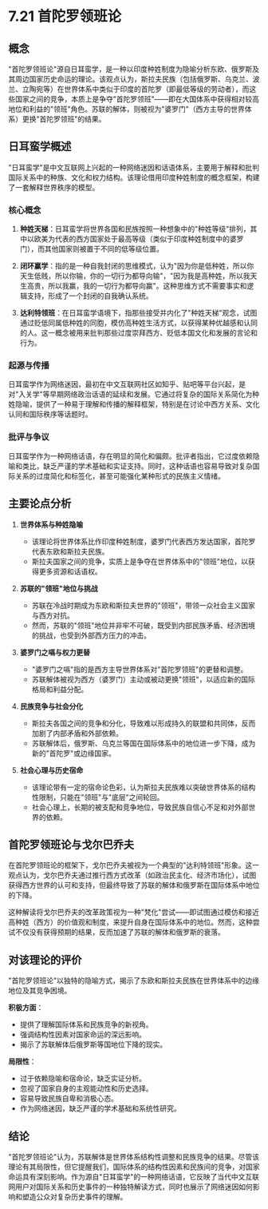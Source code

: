 # 7.21 首陀罗领班论

## 概念

"首陀罗领班论"源自日耳蛮学，是一种以印度种姓制度为隐喻分析东欧、俄罗斯及其周边国家历史命运的理论。该观点认为，斯拉夫民族（包括俄罗斯、乌克兰、波兰、立陶宛等）在世界体系中类似于印度的首陀罗（即最低等级的劳动者），而这些国家之间的竞争，本质上是争夺"首陀罗领班"——即在大国体系中获得相对较高地位和利益的"领班"角色。苏联的解体，则被视为"婆罗门"（西方主导的世界体系）更换"首陀罗领班"的结果。

## 日耳蛮学概述

"日耳蛮学"是中文互联网上兴起的一种网络迷因和话语体系，主要用于解释和批判国际关系中的种族、文化和权力结构。该理论借用印度种姓制度的概念框架，构建了一套解释世界秩序的模型。

### 核心概念

1. **种姓天梯**：日耳蛮学将世界各国和民族按照一种想象中的"种姓等级"排列，其中以欧美为代表的西方国家处于最高等级（类似于印度种姓制度中的婆罗门），而其他国家则被置于不同的低等级位置。

2. **闭环赢学**：指的是一种自我封闭的思维模式，认为"因为你是低种姓，所以你天生低贱，所以你输，你的一切行为都导向输"，"因为我是高种姓，所以我天生高贵，所以我赢，我的一切行为都导向赢"。这种思维方式不需要事实和逻辑支持，形成了一个封闭的自我确认系统。

3. **达利特领班**：在日耳蛮学语境下，指那些接受并内化了"种姓天梯"观念，试图通过贬低同属低种姓的同胞，模仿高种姓生活方式，以获得某种优越感和认同的人。这一概念被用来批判那些过度崇拜西方、贬低本国文化和发展的言论和行为。

### 起源与传播

日耳蛮学作为网络迷因，最初在中文互联网社区如知乎、贴吧等平台兴起，是对"入关学"等早期网络政治话语的延续和发展。它通过将复杂的国际关系简化为种姓隐喻，提供了一种易于理解和传播的解释框架，特别是在讨论中西方关系、文化认同和国际秩序等话题时。

### 批评与争议

日耳蛮学作为一种网络话语，存在明显的简化和偏颇。批评者指出，它过度依赖隐喻和类比，缺乏严谨的学术基础和实证支持。同时，这种话语也容易导致对复杂国际关系的过度简化和标签化，甚至可能强化某种形式的民族主义情绪。

## 主要论点分析

1. **世界体系与种姓隐喻**
   * 该理论将世界体系比作印度种姓制度，婆罗门代表西方发达国家，首陀罗代表东欧和斯拉夫民族。
   * 斯拉夫国家之间的竞争，实质上是争夺在世界体系中的"领班"地位，以获得更多资源和话语权。

2. **苏联的"领班"地位与挑战**
   * 苏联在冷战时期成为东欧和斯拉夫世界的"领班"，带领一众社会主义国家与西方对抗。
   * 然而，苏联的"领班"地位并非牢不可破，既受到内部民族矛盾、经济困境的挑战，也受到外部西方压力的冲击。

3. **婆罗门之嗝与权力更替**
   * "婆罗门之嗝"指的是西方主导世界体系对"首陀罗领班"的更替和调整。
   * 苏联解体被视为西方（婆罗门）主动或被动更换"领班"，以适应新的国际格局和利益分配。

4. **民族竞争与社会分化**
   * 斯拉夫各国之间的竞争和分化，导致难以形成持久的联盟和共同体，反而加剧了内部矛盾和外部依赖。
   * 苏联解体后，俄罗斯、乌克兰等国在国际体系中的地位进一步下降，成为新的"首陀罗"或边缘国家。

5. **社会心理与历史宿命**
   * 该理论带有一定的宿命论色彩，认为斯拉夫民族难以突破世界体系的结构性限制，只能在"领班"与"底层"之间轮回。
   * 社会心理上，长期的被支配和竞争地位，导致民族自信心不足和对外部世界的依赖。

## 首陀罗领班论与戈尔巴乔夫

在首陀罗领班论的框架下，戈尔巴乔夫被视为一个典型的"达利特领班"形象。这一观点认为，戈尔巴乔夫通过推行西方式改革（如政治民主化、经济市场化），试图获得西方世界的认可和支持，但最终导致了苏联的解体和俄罗斯在国际体系中地位的下降。

这种解读将戈尔巴乔夫的改革政策视为一种"梵化"尝试——即试图通过模仿和接近高种姓（西方）的价值观和制度，来提升自身在国际体系中的地位。然而，这种尝试不仅没有获得预期的结果，反而加速了苏联的解体和俄罗斯的衰落。

## 对该理论的评价

"首陀罗领班论"以独特的隐喻方式，揭示了东欧和斯拉夫民族在世界体系中的边缘地位及其竞争困境。

**积极方面**：
* 提供了理解国际体系和民族竞争的新视角。
* 强调结构性因素对国家命运的深远影响。
* 揭示了苏联解体后俄罗斯等国地位下降的现实。

**局限性**：
* 过于依赖隐喻和宿命论，缺乏实证分析。
* 忽视了国家自身的主观能动性和历史选择。
* 容易导致民族自卑和消极心态。
* 作为网络迷因，缺乏严谨的学术基础和系统性研究。

## 结论

"首陀罗领班论"认为，苏联解体是世界体系结构性调整和民族竞争的结果。尽管该理论有其局限性，但它提醒我们，国际体系的结构性因素和民族间的竞争，对国家命运具有深刻影响。作为源自"日耳蛮学"的一种网络话语，它反映了当代中文互联网用户对国际关系和历史事件的一种独特解读方式，同时也展示了网络迷因如何影响和塑造公众对复杂历史事件的理解。